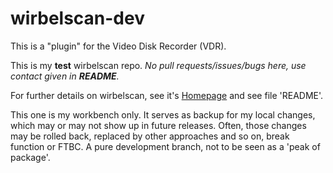# wirbelscan-dev
This is a "plugin" for the Video Disk Recorder (VDR).

This is my **test** wirbelscan repo.
*No pull requests/issues/bugs here, use contact given in **README**.*


For further details on wirbelscan, see it's [Homepage](https://www.gen2vdr.de/wirbel/wirbelscan/index2.html) and see file 'README'.

This one is my workbench only. It serves as backup for my local changes, which may or may not show up in future releases. Often, those changes may be rolled back, replaced by other approaches and so on, break function or FTBC. A pure development branch, not to be seen as a 'peak of package'. 
